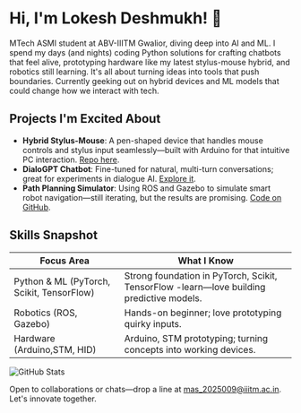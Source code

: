 # Hi, I'm Lokesh Deshmukh! 🌟

MTech ASMI student at ABV-IIITM Gwalior, diving deep into AI and ML. I spend my days (and nights) coding Python solutions for crafting chatbots that feel alive, prototyping hardware like my latest stylus-mouse hybrid, and robotics still learning. It's all about turning ideas into tools that push boundaries. Currently geeking out on hybrid devices and ML models that could change how we interact with tech.


## Projects I'm Excited About
- **Hybrid Stylus-Mouse**: A pen-shaped device that handles mouse controls and stylus input seamlessly—built with Arduino for that intuitive PC interaction. [Repo here](https://github.com/yourusername/stylus-mouse).
- **DialoGPT Chatbot**: Fine-tuned for natural, multi-turn conversations; great for experiments in dialogue AI. [Explore it](https://github.com/yourusername/dialogpt-bot).
- **Path Planning Simulator**: Using ROS and Gazebo to simulate smart robot navigation—still iterating, but the results are promising. [Code on GitHub](https://github.com/yourusername/path-planner).

## Skills Snapshot
| Focus Area | What I Know |
|------------|-------------|
| Python & ML (PyTorch, Scikit, TensorFlow) | Strong foundation in PyTorch, Scikit, TensorFlow -learn—love building predictive models. |
| Robotics (ROS, Gazebo) | Hands-on beginner; love prototyping quirky inputs. |
| Hardware (Arduino,STM, HID) | Arduino, STM prototyping; turning concepts into working devices. |

![GitHub Stats](https://github-readme-stats.vercel.app/api?username=yourusername&show_icons=true&theme=radical)

Open to collaborations or chats—drop a line at mas_2025009@iiitm.ac.in. Let's innovate together.
